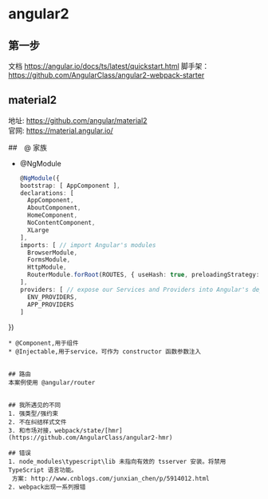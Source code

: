 # angular2

## 第一步
文档 https://angular.io/docs/ts/latest/quickstart.html
脚手架：https://github.com/AngularClass/angular2-webpack-starter


## material2
地址: https://github.com/angular/material2    
官网: https://material.angular.io/  

##　@ 家族
* @NgModule
  ```typescript
  @NgModule({
  bootstrap: [ AppComponent ],
  declarations: [
    AppComponent,
    AboutComponent,
    HomeComponent,
    NoContentComponent,
    XLarge
  ],
  imports: [ // import Angular's modules
    BrowserModule,
    FormsModule,
    HttpModule,
    RouterModule.forRoot(ROUTES, { useHash: true, preloadingStrategy: PreloadAllModules })
  ],
  providers: [ // expose our Services and Providers into Angular's dependency injection
    ENV_PROVIDERS,
    APP_PROVIDERS
  ]
})
  ```
* @Component,用于组件
* @Injectable,用于service，可作为 constructor 函数参数注入


## 路由
本案例使用 @angular/router  


## 我所遇见的不同
1. 强类型/强约束
2. 不在纠结样式文件
3. 和市场对接，webpack/state/[hmr](https://github.com/AngularClass/angular2-hmr)

## 错误
1. node_modules\typescript\lib 未指向有效的 tsserver 安装。将禁用 TypeScript 语言功能。
   方案: http://www.cnblogs.com/junxian_chen/p/5914012.html
2. webpack出现一系列报错